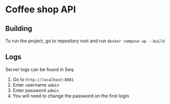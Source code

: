 # Coffee shop API

## Building

To run the project, go to repository root and run `docker compose up --build`

## Logs

Server logs can be found in Seq:

1. Go to `http://localhost:8081`
2. Enter username `admin`
3. Enter password `admin`
4. You will need to change the password on the first login
